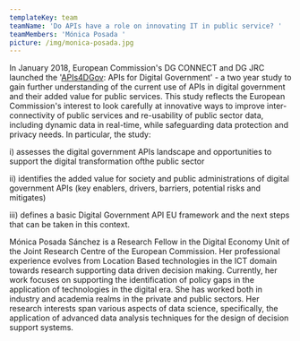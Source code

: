 ```yaml
---
templateKey: team
teamName: 'Do APIs have a role on innovating IT in public service? '
teamMembers: 'Mónica Posada '
picture: /img/monica-posada.jpg
---
```

In January 2018, European Commission's DG CONNECT and DG JRC launched the '[APIs4DGov](https://ec.europa.eu/digital-single-market/en/news/new-study-digital-government-apis-apis4dgov-project): APIs for Digital Government' - a two year study to gain further understanding of the current use of APIs in digital government and their added value for public services. This study reflects the European Commission's interest to look carefully at innovative ways to improve inter-connectivity of public services and re-usability of public sector data, including dynamic data in real-time, while safeguarding data protection and privacy needs. In particular, the study:

i) assesses the digital government APIs landscape and opportunities to support the digital transformation ofthe public sector

ii) identifies the added value for society and public administrations of digital government APIs (key enablers, drivers, barriers, potential risks and mitigates) 

 iii) defines a basic Digital Government API EU framework and the next steps that can be taken in this context. 

Mónica Posada Sánchez is a Research Fellow in the Digital Economy Unit of the Joint Research Centre of the European Commission. Her professional experience evolves from Location Based technologies in the ICT domain towards research supporting data driven decision making. Currently, her work focuses on supporting the identification of policy gaps in the application of technologies in the digital era. She has worked both in industry and academia realms in the private and public sectors. Her research interests span various aspects of data science, specifically, the application of advanced data analysis techniques for the design of decision support systems.
